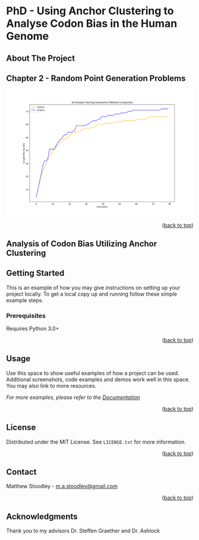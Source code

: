 # PhD - Using Anchor Clustering to Analyse Codon Bias in the Human Genome 


</details>


<!-- ABOUT THE PROJECT -->
## About The Project

<!-- CHAPTER 2 -->
## Chapter 2 - Random Point Generation Problems
![Alt text](Chapter2/3DSimplexPackingSizes.png "3D Simplex Packing Sizes")


<p align="right">(<a href="#top">back to top</a>)</p>

<!-- CHAPTER 3  -->
## Analysis of Codon Bias Utilizing Anchor Clustering 

<!-- GETTING STARTED -->
## Getting Started

This is an example of how you may give instructions on setting up your project locally.
To get a local copy up and running follow these simple example steps.

### Prerequisites

Requires Python 3.0+ 


<p align="right">(<a href="#top">back to top</a>)</p>



<!-- USAGE EXAMPLES -->
## Usage

Use this space to show useful examples of how a project can be used. Additional screenshots, code examples and demos work well in this space. You may also link to more resources.

_For more examples, please refer to the [Documentation](https://example.com)_

<p align="right">(<a href="#top">back to top</a>)</p>





<!-- LICENSE -->
## License

Distributed under the MIT License. See `LICENSE.txt` for more information.

<p align="right">(<a href="#top">back to top</a>)</p>



<!-- CONTACT -->
## Contact

Matthew Stoodley - m.a.stoodley@gmail.com


<p align="right">(<a href="#top">back to top</a>)</p>



<!-- ACKNOWLEDGMENTS -->
## Acknowledgments

Thank you to my advisors Dr. Steffen Graether and Dr. Ashlock




